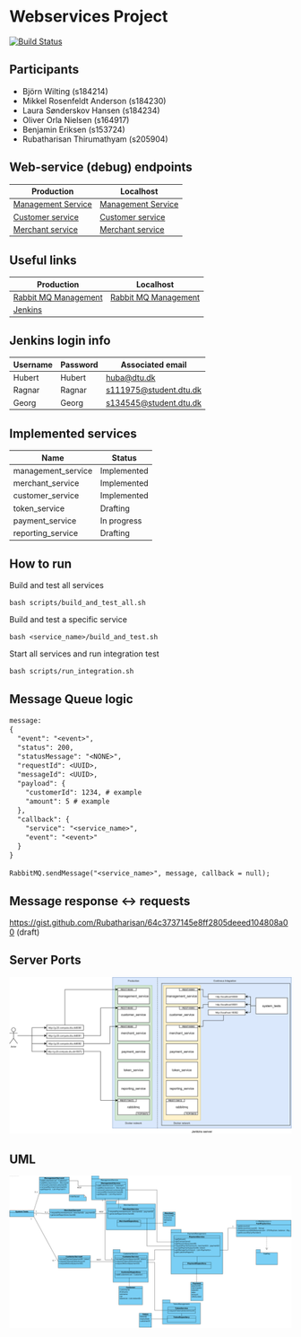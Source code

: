 # Webservices Project
[![Build Status](http://g-20.compute.dtu.dk:8282/buildStatus/icon?job=DTUPay-CI_CD&build=0&subject=CI/CD)](http://g-20.compute.dtu.dk:8282/job/DTUPay-CI_CD/lastBuild/)

## Participants
* Björn Wilting (s184214)
* Mikkel Rosenfeldt Anderson (s184230)
* Laura Sønderskov Hansen (s184234)
* Oliver Orla Nielsen (s164917)
* Benjamin Eriksen (s153724)
* Rubatharisan Thirumathyam (s205904)

## Web-service (debug) endpoints
| Production                                                               | Localhost |
|--------------------------------------------------------------------------|-----------|
| [Management Service](http://g-20.compute.dtu.dk:8080/management_service) | [Management Service](http://localhost:8080/management_service) |
| [Customer service](http://g-20.compute.dtu.dk:8081/customer_service)     | [Customer service](http://localhost:8081/customer_service)     |
| [Merchant service](http://g-20.compute.dtu.dk:8082/merchant_service)     | [Merchant service](http://localhost:8082/merchant_service)     |

## Useful links
| Production                                                               | Localhost                      |
|----------------------|------------------------------------------------------------------------------------|
| [Rabbit MQ Management](http://g-20.compute.dtu.dk:15672) | [Rabbit MQ Management](http://localhost:15672) |
| [Jenkins](http://g-20.compute.dtu.dk:8282/)              |          |

## Jenkins login info
| Username | Password | Associated email |
|----------------------|---------------------------------------------|--------------------------------------|
| Hubert | Hubert | huba@dtu.dk             |
| Ragnar | Ragnar | s111975@student.dtu.dk  |
| Georg  | Georg  | s134545@student.dtu.dk  |

## Implemented services
| Name                 | Status                                                                                                     |
|----------------------|----------------------------------------------------------------------------------------------------------|
| management_service   | Implemented                                                                                              |
| merchant_service     | Implemented                                                                                             |
| customer_service     | Implemented                                                                                              |
| token_service        | Drafting                                                                                              |
| payment_service      | In progress                                                                                              |
| reporting_service    | Drafting                                                                                                 |

## How to run
Build and test all services
```
bash scripts/build_and_test_all.sh
```

Build and test a specific service
```
bash <service_name>/build_and_test.sh
```

Start all services and run integration test
```
bash scripts/run_integration.sh
```

## Message Queue logic
```
message:
{
  "event": "<event>",
  "status": 200,
  "statusMessage": "<NONE>",
  "requestId": <UUID>,
  "messageId": <UUID>,
  "payload": {
    "customerId": 1234, # example
    "amount": 5 # example
  },
  "callback": {
    "service": "<service_name>",
    "event": "<event>"
  }
}

RabbitMQ.sendMessage("<service_name>", message, callback = null);
```
## Message response <-> requests
https://gist.github.com/Rubatharisan/64c3737145e8ff2805deeed104808a00 (draft)

## Server Ports
![Ports](docs/ports.png)


## UML
![UML Diagram](docs/UML.png)
